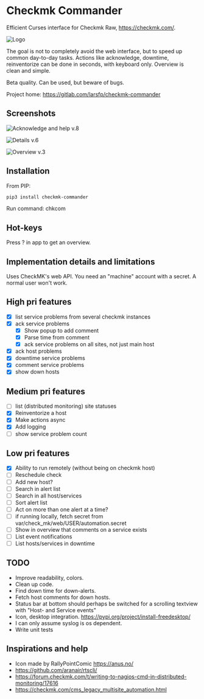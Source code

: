 Checkmk Commander
=================

Efficient Curses interface for Checkmk Raw, <https://checkmk.com/>.

![Logo](https://gitlab.com/larsfp/checkmk-commander/-/raw/master/images/logo_256.png)

The goal is not to completely avoid the web interface, but to speed up common day-to-day tasks. Actions like acknowledge, downtime, reinventorize can be done in seconds, with keyboard only. Overview is clean and simple.

Beta quality. Can be used, but beware of bugs.

Project home: <https://gitlab.com/larsfp/checkmk-commander>

Screenshots
-----------

![Acknowledge and help v.8](https://gitlab.com/larsfp/checkmk-commander/-/raw/master/images/ack0.8.gif)

![Details v.6](https://gitlab.com/larsfp/checkmk-commander/-/raw/master/images/Screenshotv.6.png)

![Overview v.3](https://gitlab.com/larsfp/checkmk-commander/-/raw/master/images/Screenshotv.3.png)

Installation
------------

From PIP:

```bash
pip3 install checkmk-commander
```

Run command: chkcom

Hot-keys
--------

Press ? in app to get an overview.

Implementation details and limitations
--------------------------------------

Uses CheckMK's web API. You need an "machine" account with a secret. A normal user won't work.

High pri features
-----------------

* [x] list service problems from several checkmk instances
* [x] ack service problems
  * [x] Show popup to add comment
  * [x] Parse time from comment
  * [x] ack service problems on all sites, not just main host
* [x] ack host problems
* [x] downtime service problems
* [x] comment service problems
* [x] show down hosts

Medium pri features
----------------

* [ ] list (distributed monitoring) site statuses
* [x] Reinventorize a host
* [x] Make actions async
* [x] Add logging
* [ ] show service problem count

Low pri features
----------------

* [x] Ability to run remotely (without being on checkmk host)
* [ ] Reschedule check
* [ ] Add new host?
* [ ] Search in alert list
* [ ] Search in all host/services
* [ ] Sort alert list
* [ ] Act on more than one alert at a time?
* [ ] if running locally, fetch secret from var/check_mk/web/USER/automation.secret
* [ ] Show in overview that comments on a service exists
* [ ] List event notifications
* [ ] List hosts/services in downtime

TODO
----

* Improve readability, colors.
* Clean up code.
* Find down time for down-alerts.
* Fetch host comments for down hosts.
* Status bar at bottom should perhaps be switched for a scrolling textview with "Host- and Service events"
* Icon, desktop integration. <https://pypi.org/project/install-freedesktop/>
* I can only assume syslog is os dependent.
* Write unit tests

Inspirations and help
---------------------

* Icon made by RallyPointComic <https://anus.no/>
* <https://github.com/aranair/rtscli/>
* <https://forum.checkmk.com/t/writing-to-nagios-cmd-in-distributed-monitoring/17616>
* <https://checkmk.com/cms_legacy_multisite_automation.html>
